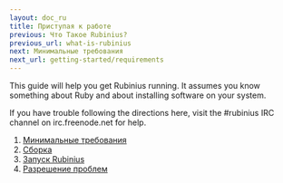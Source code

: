 ```yaml
---
layout: doc_ru
title: Приступая к работе
previous: Что Такое Rubinius?
previous_url: what-is-rubinius
next: Минимальные требования
next_url: getting-started/requirements
---
```


This guide will help you get Rubinius running. It assumes you know something
about Ruby and about installing software on your system.

If you have trouble following the directions here, visit the #rubinius IRC
channel on irc.freenode.net for help.

1. [Минимальные требования](/doc/ru/getting-started/requirements/)
1. [Сборка](/doc/ru/getting-started/building/)
1. [Запуск Rubinius](/doc/ru/getting-started/running-rubinius/)
1. [Разрешение проблем](/doc/ru/getting-started/troubleshooting/)
